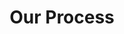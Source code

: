 ---
title: "Our Process"
image: /img/process-jumbotron.jpg
pricing:
  description: >-
    We make it easy to orem ipsum dolor sit amet, consectetur adipiscing elit, sed do eiusmod tempor incididunt ut labore et dolore magna aliqua. Ut enim ad minim veniam. Consectetur adipiscing elit, sed do eiusmod tempor incididunt ut labore et dolore magna aliqua. Ut enim ad minim veniam, quis nostrud exercitation ullamco laboris nisi elit, sed do eiusmod tempor.
  plans:
    - description: Perfect for the dolor sit amet, consectetur.
      items:
        - Some item
        - Another thing you get
        - One final thing you get
      plan: Small
      price: '50'
    - description: 'Great for dolor sit amet, consectetur adipiscing elit'
      items:
        - Some item
        - Another thing you get
        - One final thing you get
      plan: Big
      price: '80'
    - description: This one's for dolor sit amet, consectetur adipiscing elit
      items:
        - Some item
        - Another thing you get
        - One final thing you get
      plan: Custom
      price: '?'
---